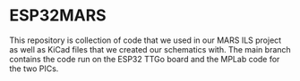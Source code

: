 # ESP32MARS
This repository is collection of code that we used in our MARS ILS project as well as KiCad files that we created our schematics with. The main branch contains the code run on the ESP32 TTGo board and the MPLab code for the two PICs.
